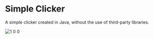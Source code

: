 # Simple Clicker
A simple clicker created in Java, without the use of third-party libraries.

![1 0 0](https://user-images.githubusercontent.com/81116614/210347672-6b881f45-223d-410d-8a07-b113da23aeae.png)
